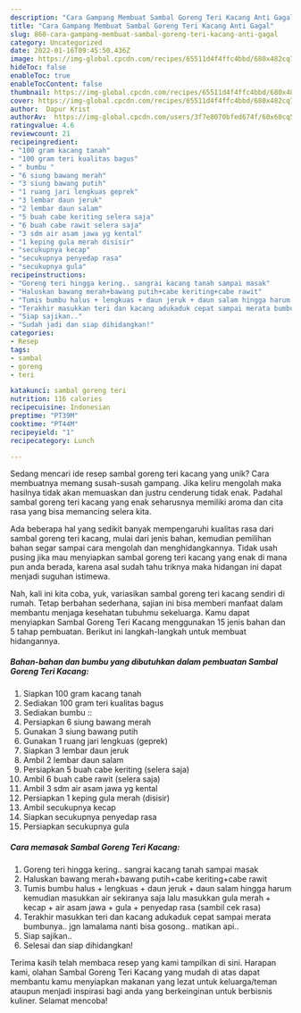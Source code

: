 ```yaml
---
description: "Cara Gampang Membuat Sambal Goreng Teri Kacang Anti Gagal"
title: "Cara Gampang Membuat Sambal Goreng Teri Kacang Anti Gagal"
slug: 860-cara-gampang-membuat-sambal-goreng-teri-kacang-anti-gagal
category: Uncategorized
date: 2022-01-16T09:45:50.436Z
image: https://img-global.cpcdn.com/recipes/65511d4f4ffc4bbd/680x482cq70/sambal-goreng-teri-kacang-foto-resep-utama.jpg
hideToc: false
enableToc: true
enableTocContent: false
thumbnail: https://img-global.cpcdn.com/recipes/65511d4f4ffc4bbd/680x482cq70/sambal-goreng-teri-kacang-foto-resep-utama.jpg
cover: https://img-global.cpcdn.com/recipes/65511d4f4ffc4bbd/680x482cq70/sambal-goreng-teri-kacang-foto-resep-utama.jpg
author:  Dapur Krist
authorAv:  https://img-global.cpcdn.com/users/3f7e8070bfed674f/60x60cq50/avatar.jpg
ratingvalue: 4.6
reviewcount: 21
recipeingredient:
- "100 gram kacang tanah"
- "100 gram teri kualitas bagus"
- " bumbu "
- "6 siung bawang merah"
- "3 siung bawang putih"
- "1 ruang jari lengkuas geprek"
- "3 lembar daun jeruk"
- "2 lembar daun salam"
- "5 buah cabe keriting selera saja"
- "6 buah cabe rawit selera saja"
- "3 sdm air asam jawa yg kental"
- "1 keping gula merah disisir"
- "secukupnya kecap"
- "secukupnya penyedap rasa"
- "secukupnya gula"
recipeinstructions:
- "Goreng teri hingga kering.. sangrai kacang tanah sampai masak"
- "Haluskan bawang merah+bawang putih+cabe keriting+cabe rawit"
- "Tumis bumbu halus + lengkuas + daun jeruk + daun salam hingga harum kemudian masukkan air sekiranya saja lalu masukkan gula merah + kecap + air asam jawa + gula + penyedap rasa (sambil cek rasa)"
- "Terakhir masukkan teri dan kacang adukaduk cepat sampai merata bumbunya.. jgn lamalama nanti bisa gosong.. matikan api.."
- "Siap sajikan.."
- "Sudah jadi dan siap dihidangkan!"
categories:
- Resep
tags:
- sambal
- goreng
- teri

katakunci: sambal goreng teri 
nutrition: 116 calories
recipecuisine: Indonesian
preptime: "PT39M"
cooktime: "PT44M"
recipeyield: "1"
recipecategory: Lunch

---
```



Sedang mencari ide resep sambal goreng teri kacang yang unik? Cara membuatnya memang susah-susah gampang. Jika keliru mengolah maka hasilnya tidak akan memuaskan dan justru cenderung tidak enak. Padahal sambal goreng teri kacang yang enak seharusnya memiliki aroma dan cita rasa yang bisa memancing selera kita.




Ada beberapa hal yang sedikit banyak mempengaruhi kualitas rasa dari sambal goreng teri kacang, mulai dari jenis bahan, kemudian pemilihan bahan segar sampai cara mengolah dan menghidangkannya. Tidak usah pusing jika mau menyiapkan sambal goreng teri kacang yang enak di mana pun anda berada, karena asal sudah tahu triknya maka hidangan ini dapat menjadi suguhan istimewa.


Nah, kali ini kita coba, yuk, variasikan sambal goreng teri kacang sendiri di rumah. Tetap berbahan sederhana, sajian ini bisa memberi manfaat dalam membantu menjaga kesehatan tubuhmu sekeluarga. Kamu dapat menyiapkan Sambal Goreng Teri Kacang menggunakan 15 jenis bahan dan 5 tahap pembuatan. Berikut ini langkah-langkah untuk membuat hidangannya.

<!--inarticleads1-->

##### Bahan-bahan dan bumbu yang dibutuhkan dalam pembuatan Sambal Goreng Teri Kacang:

1. Siapkan 100 gram kacang tanah
1. Sediakan 100 gram teri kualitas bagus
1. Sediakan  bumbu ::
1. Persiapkan 6 siung bawang merah
1. Gunakan 3 siung bawang putih
1. Gunakan 1 ruang jari lengkuas (geprek)
1. Siapkan 3 lembar daun jeruk
1. Ambil 2 lembar daun salam
1. Persiapkan 5 buah cabe keriting (selera saja)
1. Ambil 6 buah cabe rawit (selera saja)
1. Ambil 3 sdm air asam jawa yg kental
1. Persiapkan 1 keping gula merah (disisir)
1. Ambil secukupnya kecap
1. Siapkan secukupnya penyedap rasa
1. Persiapkan secukupnya gula




<!--inarticleads2-->

##### Cara memasak Sambal Goreng Teri Kacang:

1. Goreng teri hingga kering.. sangrai kacang tanah sampai masak
1. Haluskan bawang merah+bawang putih+cabe keriting+cabe rawit
1. Tumis bumbu halus + lengkuas + daun jeruk + daun salam hingga harum kemudian masukkan air sekiranya saja lalu masukkan gula merah + kecap + air asam jawa + gula + penyedap rasa (sambil cek rasa)
1. Terakhir masukkan teri dan kacang adukaduk cepat sampai merata bumbunya.. jgn lamalama nanti bisa gosong.. matikan api..
1. Siap sajikan..
1. Selesai dan siap dihidangkan!



Terima kasih telah membaca resep yang kami tampilkan di sini. Harapan kami, olahan Sambal Goreng Teri Kacang yang mudah di atas dapat membantu kamu menyiapkan makanan yang lezat untuk keluarga/teman ataupun menjadi inspirasi bagi anda yang berkeinginan untuk berbisnis kuliner. Selamat mencoba!
